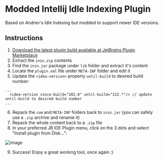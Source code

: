 # Modded Intellij Idle Indexing Plugin
Based on Andrev's Idle Indexing but modded to support newer IDE versions.

## Instructions

1. [Download the latest plugin build available at JetBrains Plugin Marketplace](https://plugins.jetbrains.com/plugin/download?rel=true&updateId=116910)
2. Extract the `inin.zip` contents
3. Find the `inin.jar` package under `lib` folder and extract it's content
4. Locate the `plugin.xml` file under `META-INF` folder and edit it
5. Update the `<idea-version>` property `until-build` to desired build number:

```
...
  <idea-version since-build="202.0" until-build="222.*"/> // update until-build to desired build number
...
```

6. Repack the `com` and `META-INF` folders back to `inin.jar` (you can safely use a `.zip` archive and rename it)
7. Repack the whole content back to a `.zip` file
8. In your preferred JB IDE Plugin menu, click on the 3 dots and select "Install plugin from Disk...":

![image](https://user-images.githubusercontent.com/14226299/181105241-52aa1050-bfd1-4509-9ada-9fa634faf634.png)

9. Success! Enjoy a great working tool, once again :)
